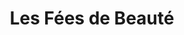 ---
title: "Les Fées de Beauté"
url: /saint-germain-des-fosses/les-fees-de-beaute/
shop: coiffeur
---